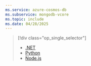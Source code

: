 ```yaml
---
ms.service: azure-cosmos-db
ms.subservice: mongodb-vcore
ms.topic: include
ms.date: 04/28/2025
---
```


> [!div class="op_single_selector"]
>
> - [.NET](../quickstart-dotnet.md)
> - [Python](../quickstart-python.md)
> - [Node.js](../quickstart-nodejs.md)
>